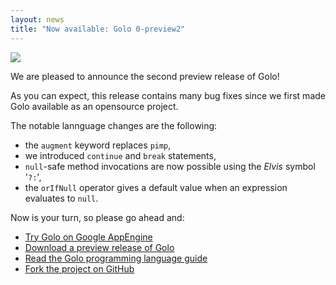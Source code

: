```yaml
---
layout: news
title: "Now available: Golo 0-preview2"
---
```


![](http://farm9.staticflickr.com/8253/8654599039_bdc596c380_z.jpg)

We are pleased to announce the second preview release of Golo!

As you can expect, this release contains many bug fixes since we first made Golo available as an opensource project.

The notable lannguage changes are the following:

* the `augment` keyword replaces `pimp`,
* we introduced `continue` and `break` statements,
* `null`-safe method invocations are now possible using the *Elvis* symbol '`?:`',
* the `orIfNull` operator gives a default value when an expression evaluates to `null`.

Now is your turn, so please go ahead and:

* [Try Golo on Google AppEngine](http://golo-console.appspot.com/)
* [Download a preview release of Golo](/download/)
* [Read the Golo programming language guide](/documentation/next/)
* [Fork the project on GitHub](https://github.com/golo-lang/golo-lang)

